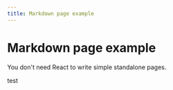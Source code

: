 ```yaml
---
title: Markdown page example
---
```


# Markdown page example

You don't need React to write simple standalone pages.

test